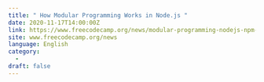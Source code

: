 ```yaml
---
title: " How Modular Programming Works in Node.js "
date: 2020-11-17T14:00:00Z
link: https://www.freecodecamp.org/news/modular-programming-nodejs-npm-modules/?utm_medium=RSS&utm_source=news.12bit.vn
site: www.freecodecamp.org/news
language: English
category:
  -   
draft: false
---
```

